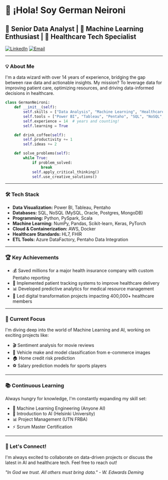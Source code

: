 # 👋 ¡Hola! Soy German Neironi

## 🚀 Senior Data Analyst | 🧠 Machine Learning Enthusiast | 🏥 Healthcare Tech Specialist

[![LinkedIn](https://img.shields.io/badge/LinkedIn-Connect-blue)](https://www.linkedin.com/in/gneironi/)
[![Email](https://img.shields.io/badge/Email-Contact-red)](mailto:g.neironi2@gmail.com)

---

### 💡 About Me

I'm a data wizard with over 14 years of experience, bridging the gap between raw data and actionable insights. My mission? To leverage data for improving patient care, optimizing resources, and driving data-informed decisions in healthcare.

```python
class GermanNeironi:
    def __init__(self):
        self.skills = ["Data Analysis", "Machine Learning", "Healthcare Interoperability"]
        self.tools = ["Power BI", "Tableau", "Pentaho", "SQL", "NoSQL", "Python"]
        self.experience = 14  # years and counting!
        self.learning = True

    def drink_coffee(self):
        self.productivity += 1
        self.ideas += 2

    def solve_problems(self):
        while True:
            if problem_solved:
                break
            self.apply_critical_thinking()
            self.use_creative_solutions()
```

---

### 🛠️ Tech Stack

- **Data Visualization:** Power BI, Tableau, Pentaho
- **Databases:** SQL, NoSQL (MySQL, Oracle, Postgres, MongoDB)
- **Programming:** Python, PySpark, Scala
- **Machine Learning:** NumPy, Pandas, Scikit-learn, Keras, PyTorch
- **Cloud & Containerization:** AWS, Docker
- **Healthcare Standards:** HL7, FHIR
- **ETL Tools:** Azure DataFactory, Pentaho Data Integration

---

### 🏆 Key Achievements

- 💰 Saved millions for a major health insurance company with custom Pentaho reporting
- 🏥 Implemented patient tracking systems to improve healthcare delivery
- 📊 Developed predictive analytics for medical resource management
- 🚀 Led digital transformation projects impacting 400,000+ healthcare members

---

### 🌱 Current Focus

I'm diving deep into the world of Machine Learning and AI, working on exciting projects like:

- 🎬 Sentiment analysis for movie reviews
- 🚗 Vehicle make and model classification from e-commerce images
- 🏠 Home credit risk prediction
- ⚽ Salary prediction models for sports players

---

### 📚 Continuous Learning

Always hungry for knowledge, I'm constantly expanding my skill set:

- 🤖 Machine Learning Engineering (Anyone AI)
- 🧠 Introduction to AI (Helsinki University)
- 📊 Project Management (UTN FRBA)
- ⚡ Scrum Master Certification

---

### 🌟 Let's Connect!

I'm always excited to collaborate on data-driven projects or discuss the latest in AI and healthcare tech. Feel free to reach out!

*"In God we trust. All others must bring data." - W. Edwards Deming*
